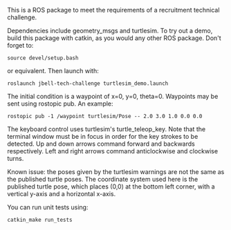 This is a ROS package to meet the requirements of a recruitment technical challenge.

Dependencies include geometry_msgs and turtlesim. To try out a demo, build this package with catkin, as you would any other ROS package. Don't forget to:
```
source devel/setup.bash
```
or equivalent.
Then launch with:
```
roslaunch jbell-tech-challenge turtlesim_demo.launch
```

The initial condition is a waypoint of x=0, y=0, theta=0. Waypoints may be sent using rostopic pub. An example:
```
rostopic pub -1 /waypoint turtlesim/Pose -- 2.0 3.0 1.0 0.0 0.0
```

The keyboard control uses turtlesim's turtle_teleop_key. Note that the terminal window must be in focus in order for the key strokes to be detected. Up and down arrows command forward and backwards respectively. Left and right arrows command anticlockwise and clockwise turns. 

Known issue: the poses given by the turtlesim warnings are not the same as the published turtle poses. The coordinate system used here is the published turtle pose, which places (0,0) at the bottom left corner, with a vertical y-axis and a horizontal x-axis.

You can run unit tests using:
```
catkin_make run_tests
```
